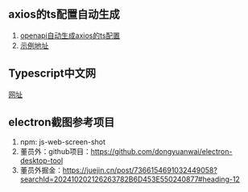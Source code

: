 ## axios的ts配置自动生成

1. [openapi自动生成axios的ts配置](https://heyapi.dev/openapi-ts/output.html)
2. [示例地址](https://stackblitz.com/orgs/github/hey-api)

## Typescript中文网

[网址](https://ts.nodejs.cn/docs/handbook/2/basic-types.html)

## electron截图参考项目

1. npm: js-web-screen-shot
2. 董员外：github项目：https://github.com/dongyuanwai/electron-desktop-tool  
3. 董员外掘金：https://juejin.cn/post/7366154691032449058?searchId=202410202126263782B6D453E550240877#heading-12